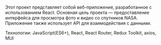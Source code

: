 Этот проект представляет собой веб-приложение, разработанное с использованием React. Основная цель проекта — предоставление интерфейса для просмотра фото и видео со спутников NASA. Приложение также использует API для взаимодействия с данными.

Технологии:
JavaScript(ES6+), React, React Router, Redux Toolkit, axios, MUI